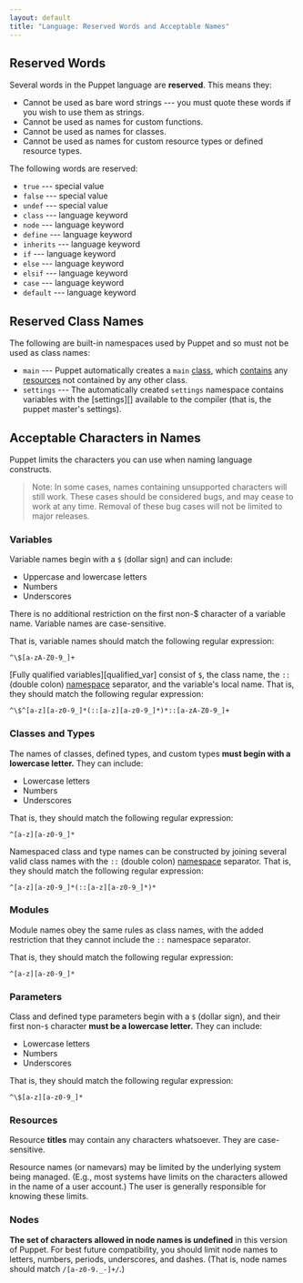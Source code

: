```yaml
---
layout: default
title: "Language: Reserved Words and Acceptable Names"
---
```


<!-- TODO -->
[contains]: ./lang_containment.html
[resources]: ./lang_resources.html
[class]: 
[settings]: 
[namespace]: 
[qualified_var]: 

Reserved Words
-----

Several words in the Puppet language are **reserved**. This means they: 

* Cannot be used as bare word strings --- you must quote these words if you wish to use them as strings.
* Cannot be used as names for custom functions.
* Cannot be used as names for classes.
* Cannot be used as names for custom resource types or defined resource types.

The following words are reserved: 

* `true` --- special value
* `false` --- special value
* `undef` --- special value
* `class` --- language keyword
* `node` --- language keyword
* `define` --- language keyword
* `inherits` --- language keyword
* `if` --- language keyword
* `else` --- language keyword
* `elsif` --- language keyword
* `case` --- language keyword
* `default` --- language keyword

Reserved Class Names
-----

The following are built-in namespaces used by Puppet and so must not be used as class names:

* `main` --- Puppet automatically creates a `main` [class][], which [contains][] any [resources][] not contained by any other class.
* `settings` --- The automatically created `settings` namespace contains variables with the [settings][] available to the compiler (that is, the puppet master's settings). 

Acceptable Characters in Names
-----

Puppet limits the characters you can use when naming language constructs.

> Note: In some cases, names containing unsupported characters will still work. These cases should be considered bugs, and may cease to work at any time. Removal of these bug cases will not be limited to major releases.

### Variables

Variable names begin with a `$` (dollar sign) and can include:

* Uppercase and lowercase letters
* Numbers
* Underscores

There is no additional restriction on the first non-$ character of a variable name. Variable names are case-sensitive.

That is, variable names should match the following regular expression:

    ^\$[a-zA-Z0-9_]+

[Fully qualified variables][qualified_var] consist of `$`, the class name, the `::` (double colon) [namespace][] separator, and the variable's local name. That is, they should match the following regular expression:

    ^\$^[a-z][a-z0-9_]*(::[a-z][a-z0-9_]*)*::[a-zA-Z0-9_]+

### Classes and Types

The names of classes, defined types, and custom types **must begin with a lowercase letter.** They can include:

* Lowercase letters
* Numbers
* Underscores

That is, they should match the following regular expression:

    ^[a-z][a-z0-9_]*

Namespaced class and type names can be constructed by joining several valid class names with the `::` (double colon) [namespace][] separator. That is, they should match the following regular expression:

    ^[a-z][a-z0-9_]*(::[a-z][a-z0-9_]*)*

### Modules

Module names obey the same rules as class names, with the added restriction that they cannot include the `::` namespace separator.

That is, they should match the following regular expression:

    ^[a-z][a-z0-9_]*

### Parameters

Class and defined type parameters begin with a `$` (dollar sign), and their first non-`$` character **must be a lowercase letter.** They can include:

* Lowercase letters
* Numbers
* Underscores

That is, they should match the following regular expression:

    ^\$[a-z][a-z0-9_]*

### Resources

Resource **titles** may contain any characters whatsoever. They are case-sensitive. 

Resource names (or namevars) may be limited by the underlying system being managed. (E.g., most systems have limits on the characters allowed in the name of a user account.) The user is generally responsible for knowing these limits.

### Nodes

**The set of characters allowed in node names is undefined** in this version of Puppet. For best future compatibility, you should limit node names to letters, numbers, periods, underscores, and dashes. (That is, node names should match `/[a-z0-9._-]+/`.)
